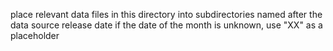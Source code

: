 place relevant data files in this directory into subdirectories named after the data source release date
if the date of the month is unknown, use "XX" as a placeholder
